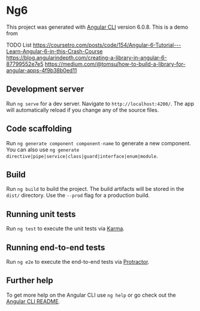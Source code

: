 # Ng6

This project was generated with [Angular CLI](https://github.com/angular/angular-cli) version 6.0.8. This is a demo from 

TODO List
https://coursetro.com/posts/code/154/Angular-6-Tutorial---Learn-Angular-6-in-this-Crash-Course
https://blog.angularindepth.com/creating-a-library-in-angular-6-87799552e7e5
https://medium.com/@tomsu/how-to-build-a-library-for-angular-apps-4f9b38b0ed11


## Development server

Run `ng serve` for a dev server. Navigate to `http://localhost:4200/`. The app will automatically reload if you change any of the source files.

## Code scaffolding

Run `ng generate component component-name` to generate a new component. You can also use `ng generate directive|pipe|service|class|guard|interface|enum|module`.

## Build

Run `ng build` to build the project. The build artifacts will be stored in the `dist/` directory. Use the `--prod` flag for a production build.

## Running unit tests

Run `ng test` to execute the unit tests via [Karma](https://karma-runner.github.io).

## Running end-to-end tests

Run `ng e2e` to execute the end-to-end tests via [Protractor](http://www.protractortest.org/).

## Further help

To get more help on the Angular CLI use `ng help` or go check out the [Angular CLI README](https://github.com/angular/angular-cli/blob/master/README.md).

